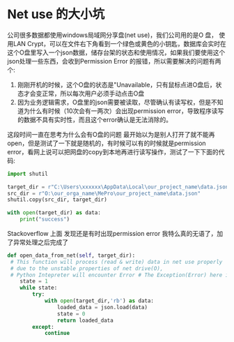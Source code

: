 # Net use 的大小坑	

公司很多数据都使用windows局域网分享盘(net use)，我们公司用的是O  盘， 使用LAN Crypt，可以在文件右下角看到一个绿色或黄色的小钥匙，数据库会实时在这个O盘里写入一个json数据，储存台架的状态和使用情况，如果我们要使用这个json处理一些东西，会收到Permission Error 的报错，所以需要解决的问题有两个:
1. 刚刚开机的时候，这个O盘的状态是"Unavailable，只有鼠标点进O盘后，状态才会变正常，所以每次用户必须手动点击O盘
2. 因为业务逻辑需求，O盘里的json需要被读取，尽管确认有读写权，但是不知道为什么有时候（10次会有一两次）会出现permission error，导致程序读写的数据不具有实时性，而且这个error确认是无法消除的。

这段时间一直在思考为什么会有O盘的问题
最开始以为是别人打开了就不能再open，但是测试了一下就是随机的，有时候可以有的时候就是permission error，看网上说可以把网盘的copy到本地再进行读写操作，测试了一下下面的代码: 

``` python
import shutil  
  
target_dir = r"C:\Users\xxxxxx\AppData\Local\our_project_name\data.json"  
src_dir = r"O:\our_orga_name\MePro\our_project_name\data.json"  
shutil.copy(src_dir, target_dir)  
  
with open(target_dir) as data:  
    print("success")
```
Stackoverflow 上面
 发现还是有时出现permission error 我特么真的无语了，加了异常处理之后完成了
```python
def open_data_from_net(self, target_dir):  
 # This function will process (read & write) data in net use properly  
 # due to the unstable properties of net drive(O), 
 # Python Intepreter will encounter Error # The Exception(Error) here is --> [Errno 13] Permission denied:  
    state = 1  
    while state:  
        try:  
            with open(target_dir,'rb') as data:  
                loaded_data = json.load(data)  
                state = 0  
                return loaded_data  
        except:  
            continue
```
